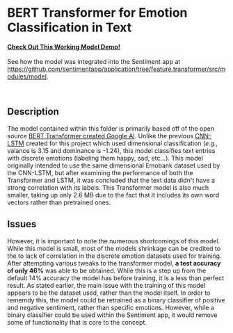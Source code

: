 # BERT Transformer for Emotion Classification in Text

**[Check Out This Working Model Demo!](https://colab.research.google.com/drive/1bpvIRcNmKAKpKD1ZM3J7BPyiJtFysF1i#scrollTo=be_nF9XOxSFr)**
<br>
<br>
See how the model was integrated into the Sentiment app at https://github.com/sentimentapp/application/tree/feature.transformer/src/modules/model.

<br>

## Description
The model contained within this folder is primarily based off of the open source [BERT Transformer created Google AI](https://ai.googleblog.com/2018/11/open-sourcing-bert-state-of-art-pre.html). Unlike the previous [CNN-LSTM](https://github.com/sentimentapp/core/tree/main/cnn-lstm) created for this project which used dimensional classification (*e.g.,* valance is 3.15 and dominance is -1.24), this model classifies text entries with discrete emotions (labeling them happy, sad, etc...). This model originally intended to use the same dimensional Emobank dataset used by the CNN-LSTM, but after examining the performance of both the Transformer and LSTM, it was concluded that the text data didn't have a strong correlation with its labels.
This Transformer model is also much smaller, taking up only 2.6 MB due to the fact that it includes its own word vectors rather than pretrained ones. 

## Issues
However, it is important to note the numerous shortcomings of this model. While this model is small, most of the models shrinkage can be credited to the to lack of correlation in the discrete emotion datasets used for training. After attempting various tweaks to the transformer model, **a test accuracy of only 46%** was able to be obtained. While this is a step up from the default 14% accuracy the model has before training, it is a less than perfect result. As stated earlier, the main issue with the training of this model appears to be the dataset used, rather than the model itself. In order to rememdy this, the model could be retrained as a binary classifier of positive and negative sentiment, rather than specific emotions. However, while a binary classifier could be used within the Sentiment app, it would remove some of functionality that is core to the concept.
